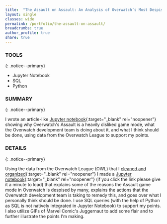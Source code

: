```yaml
---
title:  "The Assault on Assault: An Analysis of Overwatch’s Most Despised Game Mode"
layout: single
classes: wide
permalink: /portfolio/the-assault-on-assault/
breadcrumbs: true
author_profile: true
share: true
---
```


### TOOLS
{: .notice--primary}

- Jupyter Notebook
- SQL
- Python


### SUMMARY
{: .notice--primary}

  I wrote an article-like [Jupyter notebook](https://nbviewer.org/github/mtollefsen/overwatch-league-data-projects/blob/main/Notebooks/The%20Assault%20on%20Assault.ipynb){:target="_blank" rel="noopener"} showing why Overwatch's Assault is a heavily disliked game mode, what the Overwatch development team is doing about it, and what I think should be done, using data from the Overwatch League to support my points.
  
### DETAILS
{: .notice--primary}

  Using the data from the Overwatch League (OWL) that I [cleaned and organized](/portfolio/overwatch-league-data-cleanup/){:target="_blank" rel="noopener"} I made a [Jupyter notebook](https://nbviewer.org/github/mtollefsen/overwatch-league-data-projects/blob/main/Notebooks/The%20Assault%20on%20Assault.ipynb){:target="_blank" rel="noopener"} (if you click the link please give it a minute to load) that explains some of the reasons the Assault game mode in Overwatch is despised by many, explains the actions that the Overwatch development team is taking to remedy this, and goes over what I personally think should be done. I use SQL queries (with the help of Python as SQL is not natively integrated in Jupyter Notebook) to support my points. I also utilize GIFs of Marvel Comic's Juggernaut to add some flair and to further illustrate the points I'm making.

